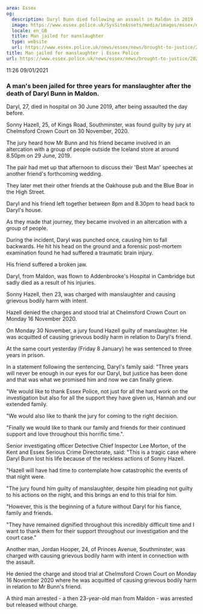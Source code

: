 ```yaml
area: Essex
og:
  description: Daryl Bunn died following an assault in Maldon in 2019
  image: https://www.essex.police.uk/SysSiteAssets/media/images/essex/news/library-images/600/brought-to-justice-scales-web-600.jpg?crop=(15,0,585,300)&amp;w=600&amp;h=300&amp;scale=both
  locale: en_GB
  title: Man jailed for manslaughter
  type: website
  url: https://www.essex.police.uk/news/essex/news/brought-to-justice/2021/january/man-jailed-for-manslaughter/
title: Man jailed for manslaughter | Essex Police
url: https://www.essex.police.uk/news/essex/news/brought-to-justice/2021/january/man-jailed-for-manslaughter/
```

11:26 09/01/2021

### A man's been jailed for three years for manslaughter after the death of Daryl Bunn in Maldon.

Daryl, 27, died in hospital on 30 June 2019, after being assaulted the day before.

Sonny Hazell, 25, of Kings Road, Southminster, was found guilty by jury at Chelmsford Crown Court on 30 November, 2020.

The jury heard how Mr Bunn and his friend became involved in an altercation with a group of people outside the Iceland store at around 8.50pm on 29 June, 2019.

The pair had met up that afternoon to discuss their 'Best Man' speeches at another friend's forthcoming wedding.

They later met their other friends at the Oakhouse pub and the Blue Boar in the High Street.

Daryl and his friend left together between 8pm and 8.30pm to head back to Daryl's house.

As they made that journey, they became involved in an altercation with a group of people.

During the incident, Daryl was punched once, causing him to fall backwards. He hit his head on the ground and a forensic post-mortem examination found he had suffered a traumatic brain injury.

His friend suffered a broken jaw.

Daryl, from Maldon, was flown to Addenbrooke's Hospital in Cambridge but sadly died as a result of his injuries.

Sonny Hazell, then 23, was charged with manslaughter and causing grievous bodily harm with intent.

Hazell denied the charges and stood trial at Chelmsford Crown Court on Monday 16 November 2020.

On Monday 30 November, a jury found Hazell guilty of manslaughter. He was acquitted of causing grievous bodily harm in relation to Daryl's friend.

At the same court yesterday (Friday 8 January) he was sentenced to three years in prison.

In a statement following the sentencing, Daryl's family said: "Three years will never be enough in our eyes for our Daryl, but justice has been done and that was what we promised him and now we can finally grieve.

"We would like to thank Essex Police, not just for all the hard work on the investigation but also for all the support they have given us, Hannah and our extended family.

"We would also like to thank the jury for coming to the right decision.

"Finally we would like to thank our family and friends for their continued support and love throughout this horrific time.".

Senior investigating officer Detective Chief Inspector Lee Morton, of the Kent and Essex Serious Crime Directorate, said: "This is a tragic case where Daryl Bunn lost his life because of the reckless actions of Sonny Hazell.

"Hazell will have had time to contemplate how catastrophic the events of that night were.

"The jury found him guilty of manslaughter, despite him pleading not guilty to his actions on the night, and this brings an end to this trial for him.

"However, this is the beginning of a future without Daryl for his fiance, family and friends.

"They have remained dignified throughout this incredibly difficult time and I want to thank them for their support throughout our investigation and the court case."

Another man, Jordan Hooper, 24, of Princes Avenue, Southminster, was charged with causing grievous bodily harm with intent in connection with the assault.

He denied the charge and stood trial at Chelmsford Crown Court on Monday 16 November 2020 where he was acquitted of causing grievous bodily harm in relation to Mr Bunn's friend.

A third man arrested - a then 23-year-old man from Maldon - was arrested but released without charge.
